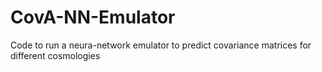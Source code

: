 # CovA-NN-Emulator
Code to run a neura-network emulator to predict covariance matrices for different cosmologies
